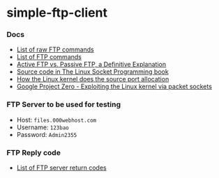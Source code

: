 # simple-ftp-client

### Docs

* [List of raw FTP commands](http://www.nsftools.com/tips/RawFTP.htm)
* [List of FTP commands](https://en.wikipedia.org/wiki/List_of_FTP_commands)
* [Active FTP vs. Passive FTP, a Definitive Explanation](http://www.slacksite.com/other/ftp.html)
* [Source code in The Linux Socket Programming book](http://www.cs.utah.edu/~swalton/listings/sockets/programs/)
* [How the Linux kernel does the source port allocation](https://idea.popcount.org/2014-04-03-bind-before-connect/)
* [Google Project Zero - Exploiting the Linux kernel via packet sockets](https://googleprojectzero.blogspot.com/2017/05/exploiting-linux-kernel-via-packet.html)

### FTP Server to be used for testing

* Host: <code>files.000webhost.com</code>
* Username: <code>123bao</code>
* Password: <code>Admin2355</code>

### FTP Reply code

* [List of FTP server return codes](https://en.wikipedia.org/wiki/List_of_FTP_server_return_codes)
